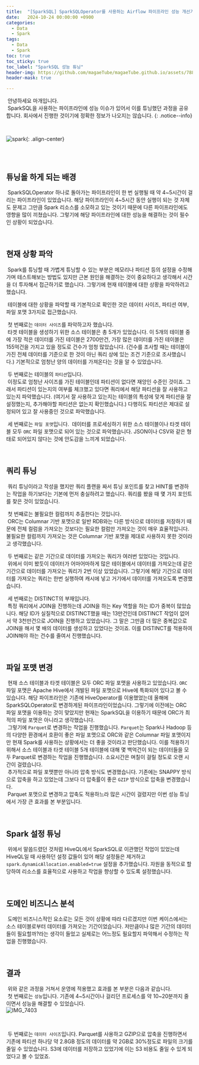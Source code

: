 ```yaml
---
title:  "[SparkSQL] SparkSQLOperator를 사용하는 Airflow 파이프라인 성능 개선기"
date:   2024-10-24 00:00:00 +0900
categories:
  - Data
  - Spark
tags:
  - Data
  - Spark
toc: true
toc_sticky: true
toc_label: "SparkSQL 성능 튜닝"
header-img: https://github.com/magaeTube/magaeTube.github.io/assets/78892113/33121d67-2121-4304-8bcc-a75ef78d592d
header-mask: true

---
```


&nbsp;안녕하세요 마개입니다.  
&nbsp;SparkSQL을 사용하는 파이프라인에 성능 이슈가 있어서 이를 튜닝했던 과정을 공유합니다. 회사에서 진행한 것이기에 정확한 정보가 나오지는 않습니다.
{: .notice--info}

<br>

![spark](https://github.com/magaeTube/magaeTube.github.io/assets/78892113/10d59a6c-1be0-45b8-a755-74f43c85fa91){: .align-center}

<br><br>

## 튜닝을 하게 되는 배경
&nbsp;SparkSQLOperator 하나로 돌아가는 파이프라인이 한 번 실행될 때 약 4~5시간이 걸리는 파이프라인이 있었습니다. 해당 파이프라인이 4~5시간 동안 실행이 되는 것 자체도 문제고 그만큼 Spark 리소스를 소모하고 있는 것이기 때문에 다른 파이프라인에도 영향을 많이 끼쳤습니다. 그렇기에 해당 파이프라인에 대한 성능을 해결하는 것이 필수인 상황이 되었습니다.

<br>

## 현재 상황 파악
&nbsp;Spark를 튜닝할 때 가볍게 튜닝할 수 있는 부분은 메모리나 파티션 등의 설정을 수정해가며 테스트해보는 방법도 있지만 근본 원인을 해결하는 것이 중요하다고 생각해서 시간을 더 투자해서 접근하기로 했습니다. 그렇기에 현재 테이블에 대한 상황을 파악하려고 했습니다.  

&nbsp;테이블에 대한 상황을 파악할 때 기본적으로 확인한 것은 데이터 사이즈, 파티션 여부, 파일 포맷 3가지로 접근했습니다.  

&nbsp;첫 번째로는 `데이터 사이즈`를 파악하고자 했습니다.  
&nbsp;타겟 테이블을 생성하기 위한 소스 테이블은 총 5개가 있었습니다. 이 5개의 테이블 중에 가장 적은 데이터를 가진 테이블은 2700만건, 가장 많은 데이터를 가진 테이블은 155억건을 가지고 있을 정도로 건수가 엄청 많았습니다. (건수를 조사할 때는 테이블이 가진 전체 데이터를 기준으로 한 것이 아닌 쿼리 상에 있는 조건 기준으로 조사했습니다.) 기본적으로 엄청난 양의 데이터를 가져온다는 것을 알 수 있었습니다.  

&nbsp;두 번째로는 테이블의 `파티션`입니다.  
&nbsp;이정도로 엄청난 사이즈를 가진 테이블인데 파티션이 없다면 재앙인 수준인 것이죠. 그래서 파티션이 있는지의 여부를 체크했고 있다면 쿼리에서 해당 파티션을 잘 사용하고 있는지 파악했습니다. (여기서 잘 사용하고 있는지는 테이블의 특성에 맞게 파티션을 잘 설정했는지, 추가해야할 파티션은 없는지 확인했습니다.) 다행히도 파티션은 제대로 설정되어 있고 잘 사용중인 것으로 파악했습니다.  

&nbsp;세 번째로는 `파일 포맷`입니다.
&nbsp;데이터를 프로세싱하기 위한 소스 테이블이나 타겟 테이블 모두 `ORC` 파일 포맷으로 되어 있는 것으로 파악했습니다. JSON이나 CSV와 같은 형태로 되어있지 않다는 것에 안도감을 느끼게 되었습니다.

<br>

## 쿼리 튜닝
&nbsp;쿼리 튜닝이라고 작성을 했지만 쿼리 플랜을 짜서 튜닝 포인트를 찾고 HINT를 변경하는 작업을 하기보다는 기본에 먼저 충실하려고 했습니다. 쿼리를 봤을 때 몇 가지 포인트를 찾은 것이 있었습니다.  

&nbsp;첫 번째로는 불필요한 컬럼까지 추출한다는 것입니다.  
&nbsp;ORC는 Columnar 기반 포맷으로 일반 RDB와는 다른 방식으로 데이터를 저장하기 때문에 전체 컬럼을 가져오는 것보다는 필요한 컬럼만 가져오는 것이 매우 효율적입니다. 불필요한 컬럼까지 가져오는 것은 Columnar 기반 포맷을 제대로 사용하지 못한 것이라고 생각했습니다.  

&nbsp;두 번째로는 같은 기간으로 데이터를 가져오는 쿼리가 여러번 있었다는 것입니다.  
&nbsp;위에서 이미 봤듯이 데이터가 어마어마하게 많은 테이블에서 데이터를 가져오는데 같은 기간으로 데이터를 가져오는 쿼리가 2번 이상 있었습니다. 그렇기에 해당 기간으로 데이터를 가져오는 쿼리는 한번 실행하여 캐시에 넣고 거기에서 데이터를 가져오도록 변경했습니다.  

&nbsp;세 번째로는 DISTINCT의 부재입니다.  
&nbsp;특정 쿼리에서 JOIN을 진행하는데 JOIN을 하는 Key 역할을 하는 ID가 중복이 많았습니다. 해당 ID가 실질적으로 DISTINCT했을 때는 13만건인데 DISTINCT 작업이 없어서 약 3천만건으로 JOIN을 진행하고 있었습니다. 그 말은 그만큼 더 많은 중복값으로 JOIN을 해서 몇 배의 데이터를 생성하고 있었다는 것이죠. 이를 DISTINCT를 적용하여 JOIN해야 하는 건수를 줄여서 진행했습니다.

<br>

## 파일 포맷 변경
&nbsp;현재 소스 테이블과 타겟 테이블은 모두 ORC 파일 포맷을 사용하고 있었습니다. `ORC` 파일 포맷은 Apache Hive에서 개발된 파일 포맷으로 Hive에 특화되어 있다고 볼 수 있습니다. 해당 파이프라인은 기존에 HiveOperator를 이용했었는데 올해에 SparkSQLOperator로 변경하게된 파이프라인이었습니다. 그렇기에 이전에는 ORC 파일 포맷을 이용하는 것이 맞았지만 현재는 SparkSQL을 이용하기 때문에 ORC가 최적의 파일 포맷은 아니라고 생각했습니다.  
&nbsp;그렇기에 `Parquet`로 변경하는 작업을 진행했습니다. `Parquet`는 Spark나 Hadoop 등의 다양한 환경에서 호환이 좋은 파일 포맷으로 ORC와 같은 Columnar 파일 포맷이지만 현재 Spark를 사용하는 상황에서는 더 좋을 것이라고 판단했습니다. 이를 적용하기 위해서 소스 테이블과 타겟 테이블 5개 테이블에 대해 몇 백억건이 되는 데이터들을 모두 Parquet로 변경하는 작업을 진행했습니다. 소요시간은 며칠이 걸릴 정도로 오랜 시간이 걸렸습니다.  
&nbsp;추가적으로 파일 포맷뿐만 아니라 압축 방식도 변경했습니다. 기존에는 SNAPPY 방식으로 압축을 하고 있었는데 그보다 더 압축률이 좋은 `GZIP` 방식으로 압축을 변경했습니다.  
&nbsp;Parquet 포맷으로 변경하고 압축도 적용하느라 많은 시간이 걸렸지만 이번 성능 튜닝에서 가장 큰 효과를 본 부분입니다.

<br>

## Spark 설정 튜닝
&nbsp;위에서 말씀드렸던 것처럼 HiveQL에서 SparkSQL로 이관했던 작업이 있었는데 HiveQL일 때 사용하던 설정 값들이 있어 해당 설정들은 제거하고 `spark.dynamicAllocation.enabled=true` 설정을 추가했습니다. 자원을 동적으로 할당하여 리소스를 효율적으로 사용하고 작업을 향상할 수 있도록 설정했습니다.

<br>

## 도메인 비즈니스 분석
&nbsp;도메인 비즈니스적인 요소로는 모든 것이 상황에 따라 다르겠지만 이번 케이스에서는 소스 테이블로부터 데이터를 가져오는 기간이었습니다. 저만큼이나 많은 기간의 데이터들이 필요할까?라는 생각이 들었고 실제로는 어느정도 필요할지 파악해서 수정하는 작업을 진행했습니다.

<br>

## 결과
&nbsp;위와 같은 과정을 거쳐서 운영에 적용했고 효과를 본 부분은 다음과 같습니다.  
&nbsp;첫 번째로는 `성능`입니다. 기존에 4~5시간이나 걸리던 프로세스를 약 10~20분까지 줄이면서 성능을 해결할 수 있었습니다.  
![IMG_7403](https://github.com/user-attachments/assets/87e237b2-bd9e-4c30-9acb-8e8979067538)

<br>

&nbsp;두 번째로는 `데이터 사이즈`입니다. Parquet를 사용하고 GZIP으로 압축을 진행하면서 기존에 파티션 하나당 약 2.8GB 정도의 데이터를 약 2GB로 30%정도로 파일의 크기를 줄일 수 있었습니다. S3에 데이터를 저장하고 있었기에 이는 S3 비용도 줄일 수 있게 되었다고 볼 수 있었죠.
